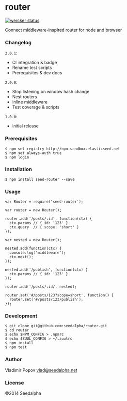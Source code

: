 # router

[![wercker status](https://app.wercker.com/status/e766b9feebfeecff98a41bce0027b60b/m "wercker status")](https://app.wercker.com/project/bykey/e766b9feebfeecff98a41bce0027b60b)

Connect middleware-inspired router for node and browser

### Changelog

`2.0.1`:

- CI integration & badge
- Rename test scripts
- Prerequisites & dev docs

`2.0.0`:

- Stop listening on window hash change
- Nest routers
- Inline middleware
- Test coverage & scripts

`1.0.0`:

- Initial release


### Prerequisites

    $ npm set registry http://npm.sandbox.elasticseed.net
    $ npm set always-auth true
    $ npm login

### Installation

    $ npm install seed-router --save

### Usage

    var Router = require('seed-router');
    
    var router = new Router();
    
    router.add('/posts/:id', function(ctx) {
      ctx.params // { id: '123' }
      ctx.query  // { scope: 'short' }
    });
    
    var nested = new Router();
    
    nested.add(function(ctx) {
      console.log('middleware');
      ctx.next();
    });
    
    nested.add('/publish', function(ctx) {
      ctx.params // { id: '123' }
    });
    
    router.add('/posts/:id/, nested);
    
    router.set('#/posts/123?scope=short', function() {
      router.set('#/posts/123/publish');
    });
    
### Development

    $ git clone git@github.com:seedalpha/router.git
    $ cd router
    $ echo $NPM_CONFIG > .npmrc
    $ echo $ZUUL_CONFIG > ~/.zuulrc
    $ npm install
    $ npm test

### Author

Vladimir Popov <vlad@seedalpha.net>

### License

©2014 Seedalpha